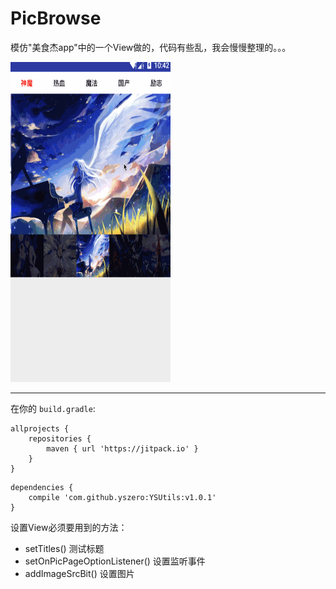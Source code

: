 # PicBrowse

模仿"美食杰app"中的一个View做的，代码有些乱，我会慢慢整理的。。。

<img src="/example.gif" width="256" height="512"/>

---

在你的 `build.gradle`:

```
allprojects {
    repositories {
        maven { url 'https://jitpack.io' }
    }
}
```

```
dependencies {
    compile 'com.github.yszero:YSUtils:v1.0.1'
}
```

设置View必须要用到的方法：
- setTitles()   测试标题
- setOnPicPageOptionListener() 设置监听事件
- addImageSrcBit() 设置图片
